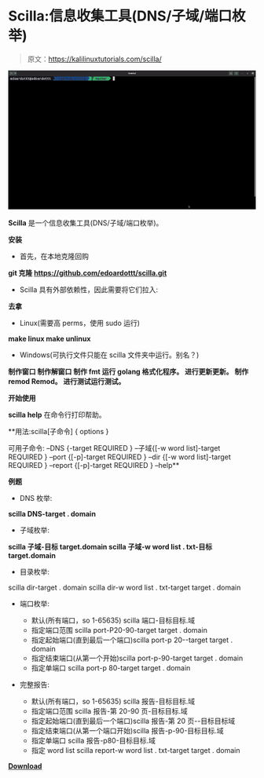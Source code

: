 # Scilla:信息收集工具(DNS/子域/端口枚举)

> 原文：<https://kalilinuxtutorials.com/scilla/>

[![Scilla : Information Gathering Tool (DNS/Subdomain/Port Enumeration)](img/cd44f1c9f6e49ce7113a5f233b42ac8f.png "Scilla : Information Gathering Tool (DNS/Subdomain/Port Enumeration)")](https://1.bp.blogspot.com/-3XdYBto1zN4/X-J1h2X5iyI/AAAAAAAAIL0/trypd52OScM-z47qiab3lXclwmrARe20wCLcBGAsYHQ/s800/Scilla.gif)

**Scilla** 是一个信息收集工具(DNS/子域/端口枚举)。

**安装**

*   首先，在本地克隆回购

**git 克隆 https://github.com/edoardottt/scilla.git**

*   Scilla 具有外部依赖性，因此需要将它们拉入:

**去拿**

*   Linux(需要高 perms，使用 sudo 运行)

**make linux
make unlinux**

*   Windows(可执行文件只能在 scilla 文件夹中运行。别名？)

**制作窗口
制作解窗口
制作 fmt 运行 golang 格式化程序。
进行更新更新。
制作 remod Remod。
进行测试运行测试。**

**开始使用**

**scilla help** 在命令行打印帮助。

**用法:scilla[子命令] { options }

可用子命令:
–DNS {-target REQUIRED }
–子域{[-w word list]-target REQUIRED }
–port {[-p]-target REQUIRED }
–dir {[-w word list]-target REQUIRED }
–report {[-p]-target REQUIRED }
–help**

**例题**

*   DNS 枚举:

**scilla DNS-target . domain**

*   子域枚举:

**scilla 子域-目标 target.domain
scilla 子域-w word list . txt-目标 target.domain**

*   目录枚举:

scilla dir-target . domain
scilla dir-w word list . txt-target target . domain

*   端口枚举:
    *   默认(所有端口，so 1-65635) scilla 端口-目标目标.域
    *   指定端口范围 scilla port-P20-90-target target . domain
    *   指定起始端口(直到最后一个端口)scilla port-p 20--target target . domain
    *   指定结束端口(从第一个开始)scilla port-p-90-target target . domain
    *   指定单端口 scilla port-p 80-target target . domain

*   完整报告:
    *   默认(所有端口，so 1-65635) scilla 报告-目标目标.域
    *   指定端口范围 scilla 报告-第 20-90 页-目标目标.域
    *   指定起始端口(直到最后一个端口)scilla 报告-第 20 页--目标目标域
    *   指定结束端口(从第一个端口开始)scilla 报告-p-90-目标目标.域
    *   指定单端口 scilla 报告-p80-目标目标.域
    *   指定 word list scilla report-w word list . txt-target target . domain

[**Download**](https://github.com/edoardottt/scilla)